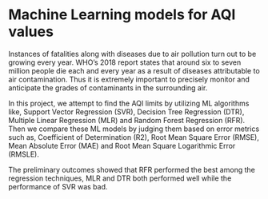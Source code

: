 # Machine Learning models for AQI values

Instances of fatalities along with diseases due to air pollution turn out to be growing every year. WHO’s 2018 report states that around six to seven million people die each and every year as a result of diseases attributable to air contamination. Thus it is extremely important to precisely monitor and anticipate the grades of contaminants in the surrounding air. 

In this project, we attempt to find the AQI limits by utilizing ML algorithms like, Support Vector Regression (SVR), Decision Tree Regression (DTR), Multiple Linear Regression (MLR) and Random Forest Regression (RFR). Then we compare these ML models by judging them based on error metrics such as, Coefficient of Determination (R2), Root Mean Square Error (RMSE), Mean Absolute Error (MAE) and Root Mean Square Logarithmic Error (RMSLE). 

The preliminary outcomes showed that RFR performed the best among the regression techniques, MLR and DTR both performed well while the performance of SVR was bad.
